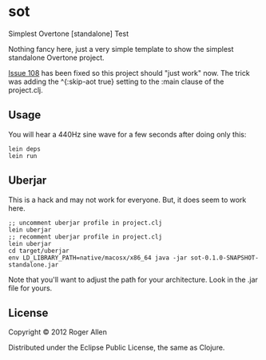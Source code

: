 # sot

Simplest Overtone [standalone] Test

Nothing fancy here, just a very simple template to show the simplest
standalone Overtone project.

[Issue 108](https://github.com/overtone/overtone/issues/108) has been
fixed so this project should "just work" now.  The trick was adding the
^{:skip-aot true} setting to the :main clause of the project.clj.

## Usage

You will hear a 440Hz sine wave for a few seconds after doing only this:

    lein deps
    lein run

## Uberjar

This is a hack and may not work for everyone.  But, it does seem to work here.

    ;; uncomment uberjar profile in project.clj
    lein uberjar
    ;; recomment uberjar profile in project.clj
    lein uberjar
    cd target/uberjar
    env LD_LIBRARY_PATH=native/macosx/x86_64 java -jar sot-0.1.0-SNAPSHOT-standalone.jar

Note that you'll want to adjust the path for your architecture.  Look in the .jar file for yours.

## License

Copyright © 2012 Roger Allen

Distributed under the Eclipse Public License, the same as Clojure.
